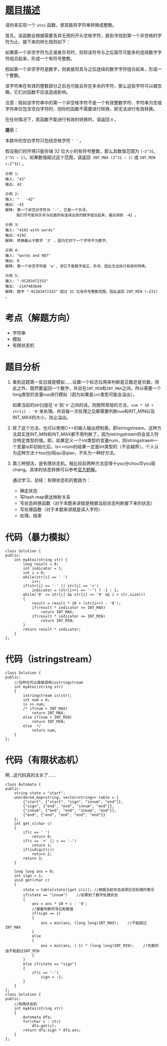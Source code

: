 <!--
 * @Description: 
 * @Author: Hongyang_Yang
 * @Date: 2020-08-07 21:21:52
 * @LastEditors: Hongyang_Yang
 * @LastEditTime: 2020-08-07 21:40:39
-->
# [题目描述](https://leetcode-cn.com/problems/string-to-integer-atoi)
请你来实现一个 `atoi` 函数，使其能将字符串转换成整数。

首先，该函数会根据需要丢弃无用的开头空格字符，直到寻找到第一个非空格的字符为止。接下来的转化规则如下：

如果第一个非空字符为正或者负号时，则将该符号与之后面尽可能多的连续数字字符组合起来，形成一个有符号整数。

假如第一个非空字符是数字，则直接将其与之后连续的数字字符组合起来，形成一个整数。

该字符串在有效的整数部分之后也可能会存在多余的字符，那么这些字符可以被忽略，它们对函数不应该造成影响。

注意：假如该字符串中的第一个非空格字符不是一个有效整数字符、字符串为空或字符串仅包含空白字符时，则你的函数不需要进行转换，即无法进行有效转换。

在任何情况下，若函数不能进行有效的转换时，请返回 `0` 。

**提示：**

本题中的空白字符只包括空格字符 `' '` 。

假设我们的环境只能存储 32 位大小的有符号整数，那么其数值范围为 `[−2^31,  2^31 − 1]`。如果数值超过这个范围，请返回  `INT_MAX (2^31 − 1)` 或 `INT_MIN (−2^31)` 。
 
```
示例 1:
输入: "42"
输出: 42
```
```
示例 2:
输入: "   -42"
输出: -42
解释: 第一个非空白字符为 '-', 它是一个负号。
     我们尽可能将负号与后面所有连续出现的数字组合起来，最后得到 -42 。
```
```
示例 3:
输入: "4193 with words"
输出: 4193
解释: 转换截止于数字 '3' ，因为它的下一个字符不为数字。
```
```
示例 4:
输入: "words and 987"
输出: 0
解释: 第一个非空字符是 'w', 但它不是数字或正、负号。因此无法执行有效的转换。
```
```
示例 5:
输入: "-91283472332"
输出: -2147483648
解释: 数字 "-91283472332" 超过 32 位有符号整数范围。因此返回 INT_MIN (−231) 。
```
# 考点（解题方向）
- 字符串
- 模拟
- 有限状态机

# 题目分析
1. 看到这题第一反应就是模拟......设置一个标志位用来判断是正数还是负数，除此之外，既然要返回一个数字，并且在`INT_MIN`和`INT_MAX`之间，所以需要一个long类型的变量`num`进行模拟（因为如果是`int`类型可能会溢出）。
   
   如果当前的str[i]是在`'0'`到`'9'`之间的话，则按照常规的方法，`num * 10 + str[i] - '0'`来处理。并且每一次处理之后都需要判断`num`和INT_MIN以及INT_MAX的大小，防止溢出。
2. 除了这个方法，也可以使用C++的输入输出控制类，即istringstream。这种方法其实连INT_MIN和INT_MAX都不用判断了，因为istringstream将会读入符合特定类型的值。即，如果定义一个int类型的变量num，则istringstraem一个变量is并初始化后，is>>num的结果一定是int类型的（不会越界）。个人认为这种方法十tou分ji简qu洁qiao，不失为一种好方法。
3. 第三种想法，是有限状态机。相比较前两种方法显得十you分chou华you丽chang。具体的状态转换可以参考[官方题解](https://leetcode-cn.com/problems/string-to-integer-atoi/solution/zi-fu-chuan-zhuan-huan-zheng-shu-atoi-by-leetcode-/)。
   
   通过学习，总结：有限状态机的套路为：
   - 确定状态
   - 写hash map表达映射关系
   - 写状态转换函数（对于本题来讲就是根据当前状态判断接下来的状态）
   - 写处理函数（对于本题来讲就是读入字符）
   - 处理，结束

# 代码（暴力模拟）
```
class Solution {
public:
    int myAtoi(string str) {
        long result = 0;
        int indicator = 1;
        int i = 0;
        while(str[i] == ' ')
            i++;
        if(str[i] == '-' || str[i] == '+')
            indicator = (str[i++] == '-') ? -1 : 1;
        while('0' <= str[i] && str[i] <= '9' && i < str.size())
        {
            result = result * 10 + (str[i++] - '0');
            if(result * indicator >= INT_MAX)
                return INT_MAX;
            if(result * indicator <= INT_MIN)
                return INT_MIN;
        }
        return result * indicator;
    }
};
```

# 代码（istringstream）
```
class Solution {
public:
    //当然也可以直接调用isstringstream
    int myAtoi(string str)
    {
        istringstream is(str);
        int num = 0;
        is >> num;
        /* if(num > INT_MAX)
            return INT_MAX;
        else if(num < INT_MIN)
            return INT_MIN;
        else  */
            return num;
    }
};
```

# 代码（有限状态机）
啊...这代码真的太长了......
```
class Automata {
public:
    string state = "start";
    unordered_map<string, vector<string>> table = {
        {"start", {"start", "sign", "innum", "end"}},
        {"sign", {"end", "end", "innum", "end"}},
        {"innum", {"end", "end", "innum", "end"}},
        {"end", {"end", "end", "end", "end"}}
    };
    int get_s(char c)
    {
        if(c == ' ')
            return 0;
        if(c == '+' || c == '-')
            return 1;
        if(isdigit(c))
            return 2;
        return 3;
    }

    long long ans = 0;
    int sign = 1;
    void get(char c)
    {
        state = table[state][get_s(c)]; //根据当前状态选择应该处理的情况
        if(state == "innum")    //如果到了数字处理状态
        {
            ans = ans * 10 + c - '0';
            //接着判断符号位和极值
            if(sign == 1)
            {
                ans = min(ans, (long long)INT_MAX);    //不能超过INT_MAX
            }
            else 
            {
                ans = min(ans, (-1) * (long long)INT_MIN);    //负数的话不能超过INT_MIN
            }
        }
        else if(state == "sign")
        {
            if(c == '-')
                sign = -1;
        }
    }
};
class Solution {
public:
    //有限状态机
    int myAtoi(string str)
    {
        Automata dfa;
        for(char c : str)
            dfa.get(c);
        return dfa.sign * dfa.ans;
    }
};
```
